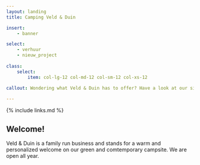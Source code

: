 ```yaml
---
layout: landing
title: Camping Veld & Duin

insert:
    - banner

select:
    - verhuur
    - nieuw_project
    
class:
    select:
        item: col-lg-12 col-md-12 col-sm-12 col-xs-12
        
callout: Wondering what Veld & Duin has to offer? Have a look at our site and find out. We’d love to see you soon!

---
```

{% include links.md %}

## Welcome!

Veld & Duin is a family run business and stands for a warm and personalized welcome on our green and comtemporary campsite.
We are open all year.
